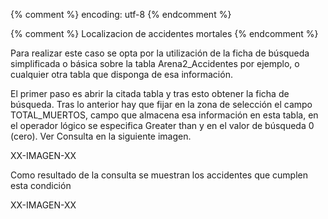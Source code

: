 {% comment %} encoding: utf-8 {% endcomment %}

{% comment %} Localizacion de accidentes mortales {% endcomment %}

Para realizar este caso se opta por la utilización de la ficha de búsqueda 
simplificada o básica sobre la tabla Arena2_Accidentes por ejemplo, o 
cualquier otra tabla que disponga de esa información.

El primer paso es abrir la citada tabla y tras esto obtener la ficha de 
búsqueda. Tras lo anterior hay que fijar en la zona de selección el campo 
TOTAL_MUERTOS, campo que almacena esa información en esta tabla, en el 
operador lógico se especifica Greater than y en el valor de búsqueda 0 (cero). 
Ver Consulta en la siguiente imagen.

XX-IMAGEN-XX

Como resultado de la consulta se muestran los accidentes que cumplen esta 
condición

XX-IMAGEN-XX
